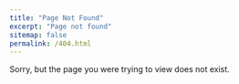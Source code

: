```yaml
---
title: "Page Not Found"
excerpt: "Page not found"
sitemap: false
permalink: /404.html
---
```


Sorry, but the page you were trying to view does not exist.